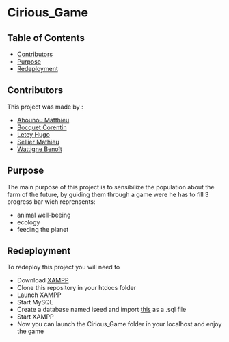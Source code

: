 # Cirious_Game

## Table of Contents

*   [Contributors](#contributors)
*   [Purpose](#purpose)
*   [Redeployment](#redeployment)

<a name="about"></a>
## Contributors

This project was made by :

*   [Ahounou Matthieu](https://github.com/Geud)
*   [Bocquet Corentin](https://github.com/Corentin-Bocquet)
*   [Letey Hugo](https://github.com/hletey)
*   [Sellier Mathieu](https://github.com/Sellierm)
*   [Wattigne Benoît](https://github.com/Benoit62)

## Purpose

The main purpose of this project is to sensibilize the population about the farm of the future, by guiding them through a game were he has to fill 3 progress bar wich reprensents:
*   animal well-beeing
*   ecology
*   feeding the planet

## Redeployment
To redeploy this project you will need to
 *  Download [XAMPP](https://www.apachefriends.org/fr/index.html)
 *  Clone this repository in your htdocs folder
 *  Launch XAMPP 
 *  Start MySQL
 *  Create a database named iseed and import [this](https://pastebin.com/Zg0XBmrN) as a .sql file
 *  Start XAMPP
 *  Now you can launch the Cirious_Game folder in your localhost and enjoy the game
